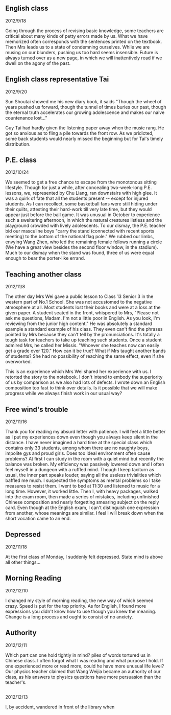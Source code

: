 ## English class
2012/9/18

Going through the process of revising basic knowledge,
some teachers are critical about many kinds of petty errors made by us.
What we have memorized often corresponds with the sentences printed on
the textbook. Then Mrs leads us to a state of condemning ourselves.
While we are musing on our blunders, pushing us too hard seems insensible. Future is always turned over as a new page, in which
we will inattentively read if we dwell on the agony of the past.

## English class representative Tai
2012/9/20

Sun Shoutai showed me his new diary book, it saids "Though
the wheel of years pushed us forward, though the tunnel of times buries our past, though the eternal truth accelerates our growing adolescence and makes our naive countenance lost..."

Guy Tai had hardly given the listening paper away when the music rang.
He got so anxious as to fling a pile towards the front row. As we
pridicted, some back students would nearly missed the beginning but
for Tai's timely distribution.

## P.E. class
2012/10/24

We seemed to get a free chance to escape from the monotonous sitting lifestyle. Though for just a while, after concealing two-week-long
P.E. lessons, we, represented by Chu Liang, ran downstairs with high glee. It was a quirk of fate that all the students present -- except
for injured students. As I can recollect, some basketball fans were still hiding under their quilts, attesting their hard-work
till very late time, but they would appear just before the ball game.
It was unusual in October to experience such a sweltering afternoon, in
which the natural creatures listless and the playground crowded with lively adolescents. To our dismay, the P.E. teacher bid our masculine boys "carry the stand (connected with recent sports meeting) to the bottom of the national flag pole." We rubbed our limbs, envying Wang Zhen, who led the remaining female fellows running a circle (We have a great view besides the second floor window, in the stadium). Much to
our dismay when the stand was found, three of us were equal enough to bear the porter-like errand.

## Teaching another class
2012/11/8

The other day Mrs Wei gave a public lesson to Class 13 Senior 3 in the western part of No.1 School. She was not accustomed to the negative
atmosphere at all. Most students lost their books and were at a loss
at the given paper. A student seated in the front, whispered to Mrs,
"Please not ask me questions, Madam. I'm not a little poor in English.
As you look, I'm reviewing from the junior high content." He was
absolutely a standard example a standard example of his class. They even
can't find the phrases pointed by Mrs because they can't tell by
the pronunciations. It's totally a tough task for teachers to take up
teaching such students. Once a student admired Mrs, he called her
Missis. "Whoever she teaches now can easily get a grade over 120."
How can it be true? What if Mrs taught another bands of students?
She had no possibility of reaching the same effect, even if she
overworked.

This is an experience which Mrs Wei shared her experience with us.
I retorted the story to the notebook. I don't intend to embody the
superiority of us by comparison as we also had lots of defects.
I wrote down an English composition too fast to think over details.
Is it possible that we will make progress while we always finish work in our usual way?

## Free wind's trouble
2012/11/16

Thank you for reading my absurd letter with patience. I will
feel a little better as I put my experiences down even though
you always keep silent in the distance. I have never imagined
a hard time at the special class which contains only 33 students,
among whom there are no naughty boys, impolite gys and proud
girls. Does too ideal environment often cause problems?
At first I can study in the room with a quiet mind but recently
the balance was broken. My efficiency was passively
lowered down and I often feel myself in a dungeon with a
ruffled mind. Though I keep taciturn as usual, the inner part
speaks louder, saying all the useless trivialities which
baffled me much.
I suspected the symptoms as mental problems so I take
measures to resist them. I went to bed at 11:30 and listened
to music for a long time. However, it worked little. Then I,
with heavy packages, walked into the exam room, then made a
series of mistakes, including unfinished Chinese composition and nearly forgetting smearing subject on the reply card. Even though at the English exam, I can't
distinguish one expression from another, whose meanings are similar.
I feel I will break down when the short vocation came to an end.

## Depressed
2012/11/18

At the first class of Monday, I suddenly felt depressed.
State mind is above all other things...

## Morning Reading
2012/12/10

I changed my style of morning reading, the new way of which seemed crazy.
Speed is put for the top priority. As for English, I found more expressions
you didn't know how to use though you knew the meaning. Change is
a long process and ought to consist of no anxiety.

## Authority
2012/12/11

Which part can one hold tightly in mind? piles of words tortured us in
Chinese class. I often forgot what I was reading and what purpose I hold.
If one experienced more or read more, could he have more unusual life
level? Our physics teacher claimed that Wang Weijia became an authority
of our class, as his answers to physics questions have more persuasion
than the teacher's.

## 
2012/12/13

I, by accident, wandered in front of the library when